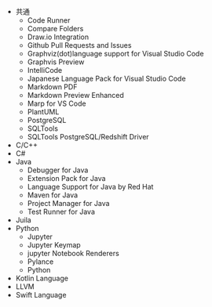 *   共通
    *   Code Runner
    *   Compare Folders
    *   Draw.io Integration
    *   Github Pull Requests and Issues
    *   Graphviz(dot)language support for Visual Studio Code
    *   Graphvis Preview
    *   IntelliCode
    *   Japanese Language Pack for Visual Studio Code
    *   Markdown PDF
    *   Markdown Preview Enhanced
    *   Marp for VS Code
    *   PlantUML
    *   PostgreSQL
    *   SQLTools
    *   SQLTools PostgreSQL/Redshift Driver
*   C/C++
*   C#
*   Java
    *   Debugger for Java
    *   Extension Pack for Java
    *   Language Support for Java by Red Hat
    *   Maven for Java
    *   Project Manager for Java
    *   Test Runner for Java
*   Juila
*   Python
    *   Jupyter
    *   Jupyter Keymap
    *   jupyter Notebook Renderers
    *   Pylance
    *   Python
*   Kotlin Language
*   LLVM
*   Swift Language


